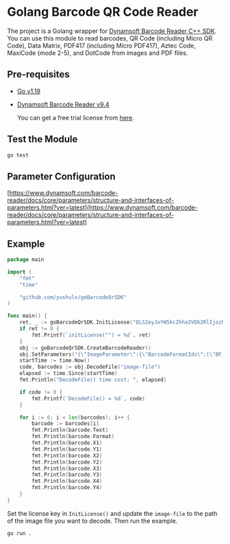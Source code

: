 # Golang Barcode QR Code Reader
The project is a Golang wrapper for [Dynamsoft Barcode Reader C++ SDK](https://www.dynamsoft.com/barcode-reader/sdk-desktop-server/). You can use this module to read barcodes, QR Code (including Micro QR Code), Data Matrix, PDF417 (including Micro PDF417), Aztec Code, MaxiCode (mode 2-5), and DotCode from images and PDF files.

## Pre-requisites
* [Go v1.19](https://go.dev/dl/)
* [Dynamsoft Barcode Reader v9.4](https://www.dynamsoft.com/barcode-reader/downloads)

   You can get a free trial license from [here](https://www.dynamsoft.com/customer/license/trialLicense?product=dbr).

## Test the Module

```bash
go test
```

## Parameter Configuration
[https://www.dynamsoft.com/barcode-reader/docs/core/parameters/structure-and-interfaces-of-parameters.html?ver=latest](https://www.dynamsoft.com/barcode-reader/docs/core/parameters/structure-and-interfaces-of-parameters.html?ver=latest)

## Example

```go
package main

import (
	"fmt"
	"time"

	"github.com/yushulx/goBarcodeQrSDK"
)

func main() {
	ret, _ := goBarcodeQrSDK.InitLicense("DLS2eyJoYW5kc2hha2VDb2RlIjoiMjAwMDAxLTE2NDk4Mjk3OTI2MzUiLCJvcmdhbml6YXRpb25JRCI6IjIwMDAwMSIsInNlc3Npb25QYXNzd29yZCI6IndTcGR6Vm05WDJrcEQ5YUoifQ==")
	if ret != 0 {
		fmt.Printf(`initLicense("") = %d`, ret)
	}
	obj := goBarcodeQrSDK.CreateBarcodeReader()
	obj.SetParameters("{\"ImageParameter\":{\"BarcodeFormatIds\":[\"BF_ONED\",\"BF_PDF417\",\"BF_QR_CODE\",\"BF_DATAMATRIX\"],\"BarcodeFormatIds_2\":null,\"Name\":\"sts\",\"RegionDefinitionNameArray\":[\"region0\"]},\"RegionDefinition\":{\"Bottom\":100,\"Left\":0,\"MeasuredByPercentage\":1,\"Name\":\"region0\",\"Right\":100,\"Top\":0}}")
	startTime := time.Now()
	code, barcodes := obj.DecodeFile("image-file")
	elapsed := time.Since(startTime)
	fmt.Println("DecodeFile() time cost: ", elapsed)

	if code != 0 {
		fmt.Printf(`DecodeFile() = %d`, code)
	}

	for i := 0; i < len(barcodes); i++ {
		barcode := barcodes[i]
		fmt.Println(barcode.Text)
		fmt.Println(barcode.Format)
		fmt.Println(barcode.X1)
		fmt.Println(barcode.Y1)
		fmt.Println(barcode.X2)
		fmt.Println(barcode.Y2)
		fmt.Println(barcode.X3)
		fmt.Println(barcode.Y3)
		fmt.Println(barcode.X4)
		fmt.Println(barcode.Y4)
	}
}

```

Set the license key in `InitLicense()` and update the `image-file` to the path of the image file you want to decode. Then run the example.

```bash
go run .
```

